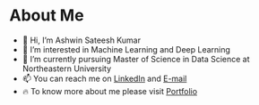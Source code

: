 # About Me

- 👋 Hi, I’m Ashwin Sateesh Kumar
- 👀 I’m interested in Machine Learning and Deep Learning
- 🌱 I’m currently pursuing Master of Science in Data Science at Northeastern University
- 📫 You can reach me on [LinkedIn](https://www.linkedin.com/in/ashwins24/) and [E-mail](sateeshkumar.a@northeastern.edu)
- 🔥 To know more about me please visit [Portfolio](https://ashwin-sateesh.github.io/ashwins.github.io/)
